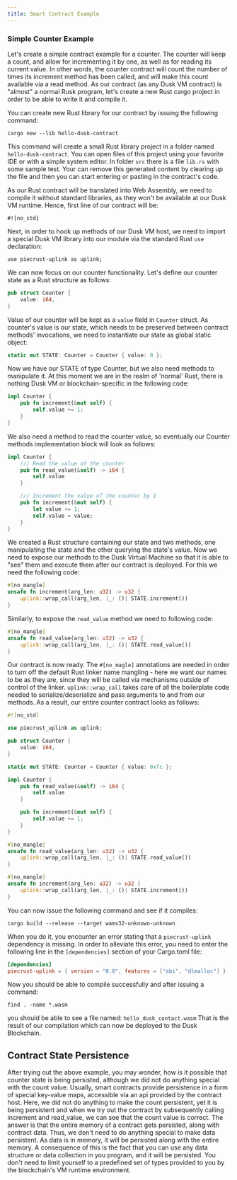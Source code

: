 ```yaml
---
title: Smart Contract Example
---
```



### Simple Counter Example
Let's create a simple contract example for a counter. The counter will keep a count, and allow for incrementing it by one, as well as for reading its current value. In other words, the counter contract will count the number of times its increment method has been called, and will make this count available via a read method. As our contract (as any Dusk VM contract) is "almost" a normal Rusk program, let's create a new Rust cargo project in order to be able to write it and compile it.

You can create new Rust library for our contract by issuing the following command:

`cargo new --lib hello-dusk-contract`

This command will create a small Rust library project in a folder named `hello-dusk-contract`. You can open files of this project using your favorite IDE or with a simple system editor. In folder `src` there is a file `lib.rs` with some sample test. Your can remove this generated content by clearing up the file and then you can start entering or pasting in the contract's code.

As our Rust contract will be translated into Web Assembly, we need to compile it without standard libraries, as they won't be available at our Dusk VM runtime. Hence, first line of our contract will be:

`#![no_std]`

Next, in order to hook up methods of our Dusk VM host, we need to import a special Dusk VM library into our module via the standard Rust `use` declaration: 

`use piecrust-uplink as uplink;`

We can now focus on our counter functionality. Let's define our counter state as a Rust structure as follows:

```rust
pub struct Counter {
    value: i64,
}
```

Value of our counter will be kept as a `value` field in `Counter` struct. As counter's value is our state, which needs to be preserved between contract methods' invocations, we need to instantiate our state as global static object:

```rust
static mut STATE: Counter = Counter { value: 0 };
```

Now we have our STATE of type Counter, but we also need methods to manipulate it. At this moment we are in the realm of 'normal' Rust, there is nothing Dusk VM or blockchain-specific in the following code:

```rust
impl Counter {
    pub fn increment(&mut self) {
        self.value += 1;
    }
}
```

We also need a method to read the counter value, so eventually our Counter methods implementation block will look as follows:

```rust
impl Counter {
    /// Read the value of the counter
    pub fn read_value(&self) -> i64 {
        self.value
    }

    /// Increment the value of the counter by 1
    pub fn increment(&mut self) {
        let value += 1;
        self.value = value;
    }
}
```

We created a Rust structure containing our state and two methods, one manipulating the state and the other querying the state's value. Now we need to expose our methods to the Dusk Virtual Machine so that it is able to "see" them and execute them after our contract is deployed. For this we need the following code:

```rust
#[no_mangle]
unsafe fn increment(arg_len: u32) -> u32 {
    uplink::wrap_call(arg_len, |_: ()| STATE.increment())
}
```

Similarly, to expose the `read_value` method we need to following code:
```rust
#[no_mangle]
unsafe fn read_value(arg_len: u32) -> u32 {
    uplink::wrap_call(arg_len, |_: ()| STATE.read_value())
}
```

Our contract is now ready. The `#[no_magle]` annotations are needed in order to turn off the default Rust linker name mangling - here we want our names to be as they are, since they will be called via mechanisms outside of control of the linker. `uplink::wrap_call` takes care of all the boilerplate code needed to serialize/deserialize and pass arguments to and from our methods. As a result, our entire counter contract looks as follows:

```rust
#![no_std]

use piecrust_uplink as uplink;

pub struct Counter {
    value: i64,
}

static mut STATE: Counter = Counter { value: 0xfc };

impl Counter {
    pub fn read_value(&self) -> i64 {
        self.value
    }

    pub fn increment(&mut self) {
        self.value += 1;
    }
}

#[no_mangle]
unsafe fn read_value(arg_len: u32) -> u32 {
    uplink::wrap_call(arg_len, |_: ()| STATE.read_value())
}

#[no_mangle]
unsafe fn increment(arg_len: u32) -> u32 {
    uplink::wrap_call(arg_len, |_: ()| STATE.increment())
}
```

You can now issue the following command and see if it compiles:

`cargo build --release --target wams32-unknown-unknown`

When you do it, you encounter an error stating that a `piecrust-uplink` dependency is missing. In order to alleviate this error, you need to enter the following line in the `[dependencies]` section of your Cargo.toml file:

```toml
[dependencies]
piecrust-uplink = { version = "0.8", features = ["abi", "dlmalloc"] }
```

Now you should be able to compile successfully and after issuing a command:

`find . -name *.wasm`

you should be able to see a file named: `hello_dusk_contact.wasm` That is the result of our compilation which can now be deployed to the Dusk Blockchain. 

## Contract State Persistence
After trying out the above example, you may wonder, how is it possible that counter state is being persisted, although we did not do anything special with the count value. Usually, smart contracts provide persistence in a form of special key-value maps, accessible via an api provided by the contract host. Here, we did not do anything to make the count persistent, yet it is being persistent and when we try out the contract by subsequently calling increment and read_value, we can see that the count value  is correct. The answer is that the entire memory of a contract gets persisted, along with contract data. Thus, we don't need to do anything special to make data persistent. As data is in memory, it will be persisted along with the entire memory. A consequence of this is the fact that you can use any data structure or data collection in you program, and it will be persisted. You don't need to limit yourself to a predefined set of types provided to you by the blockchain's VM runtime environment.

